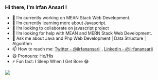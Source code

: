 ###  Hi there, I'm Irfan Ansari !



- 🔭 I’m currently working on  MEAN Stack Web Development. 
- 🌱 I’m currently learning more about Javascript.
- 👯 I’m looking to collaborate on javascript project
- 🤔 I’m looking for help with MEAN and MERN Stack Web Development.
- 💬 Ask me about Java and Php Web Development | Data Structure | Algorithm
- 📫 How to reach me: [Twitter - @iirfanansarii](https://twitter.com/iirfanansarii) , [LinkedIn - @iirfanansarii](https://www.linkedin.com/in/iirfanansarii/) 
- 😄 Pronouns: He/His
- ⚡ Fun fact: I Sleep When I Get Bore 😂

<img src="https://github-readme-stats.vercel.app/api?username=iirfanansarii&&show_icons=true&title_color=ffffff&icon_color=bb2acf&text_color=daf7dc&bg_color=151515">


